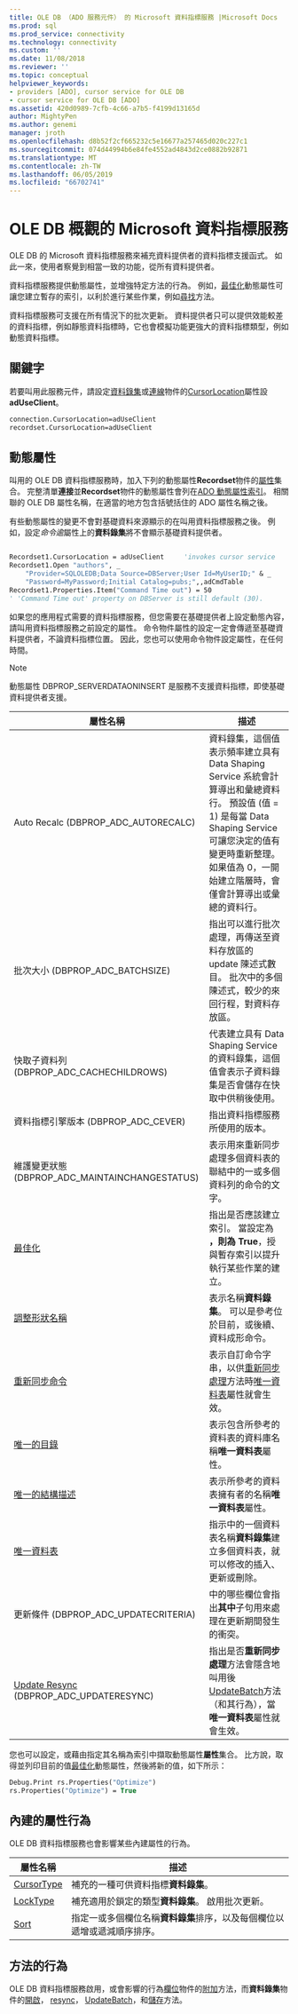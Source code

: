 ```yaml
---
title: OLE DB （ADO 服務元件） 的 Microsoft 資料指標服務 |Microsoft Docs
ms.prod: sql
ms.prod_service: connectivity
ms.technology: connectivity
ms.custom: ''
ms.date: 11/08/2018
ms.reviewer: ''
ms.topic: conceptual
helpviewer_keywords:
- providers [ADO], cursor service for OLE DB
- cursor service for OLE DB [ADO]
ms.assetid: 420d0989-7cfb-4c66-a7b5-f4199d13165d
author: MightyPen
ms.author: genemi
manager: jroth
ms.openlocfilehash: d8b52f2cf665232c5e16677a257465d020c227c1
ms.sourcegitcommit: 074d44994b6e84fe4552ad4843d2ce0882b92871
ms.translationtype: MT
ms.contentlocale: zh-TW
ms.lasthandoff: 06/05/2019
ms.locfileid: "66702741"
---
```

# <a name="microsoft-cursor-service-for-ole-db-overview"></a>OLE DB 概觀的 Microsoft 資料指標服務
OLE DB 的 Microsoft 資料指標服務來補充資料提供者的資料指標支援函式。 如此一來，使用者察覺到相當一致的功能，從所有資料提供者。

 資料指標服務提供動態屬性，並增強特定方法的行為。 例如，[最佳化](../../../ado/reference/ado-api/optimize-property-dynamic-ado.md)動態屬性可讓您建立暫存的索引，以利於進行某些作業，例如[尋找](../../../ado/reference/ado-api/find-method-ado.md)方法。

 資料指標服務可支援在所有情況下的批次更新。 資料提供者只可以提供效能較差的資料指標，例如靜態資料指標時，它也會模擬功能更強大的資料指標類型，例如動態資料指標。

## <a name="keyword"></a>關鍵字
 若要叫用此服務元件，請設定[資料錄集](../../../ado/reference/ado-api/recordset-object-ado.md)或[連線](../../../ado/reference/ado-api/connection-object-ado.md)物件的[CursorLocation](../../../ado/reference/ado-api/cursorlocation-property-ado.md)屬性設**adUseClient**。

```vb
connection.CursorLocation=adUseClient
recordset.CursorLocation=adUseClient
```

## <a name="dynamic-properties"></a>動態屬性
 叫用的 OLE DB 資料指標服務時，加入下列的動態屬性**Recordset**物件的[屬性](../../../ado/reference/ado-api/properties-collection-ado.md)集合。 完整清單**連接**並**Recordset**物件的動態屬性會列在[ADO 動態屬性索引](../../../ado/reference/ado-api/ado-dynamic-property-index.md)。 相關聯的 OLE DB 屬性名稱，在適當的地方包含括號括住的 ADO 屬性名稱之後。

 有些動態屬性的變更不會對基礎資料來源顯示的在叫用資料指標服務之後。 例如，設定*命令逾*屬性上的**資料錄集**將不會顯示基礎資料提供者。

```vb

Recordset1.CursorLocation = adUseClient     'invokes cursor service
Recordset1.Open "authors", _
    "Provider=SQLOLEDB;Data Source=DBServer;User Id=MyUserID;" & _
    "Password=MyPassword;Initial Catalog=pubs;",,adCmdTable
Recordset1.Properties.Item("Command Time out") = 50
' 'Command Time out' property on DBServer is still default (30).

```

 如果您的應用程式需要的資料指標服務，但您需要在基礎提供者上設定動態內容，請叫用資料指標服務之前設定的屬性。 命令物件屬性的設定一定會傳遞至基礎資料提供者，不論資料指標位置。 因此，您也可以使用命令物件設定屬性，在任何時間。

> [!NOTE]
>  動態屬性 DBPROP_SERVERDATAONINSERT 是服務不支援資料指標，即使基礎資料提供者支援。

|屬性名稱|描述|
|-------------------|-----------------|
|Auto Recalc (DBPROP_ADC_AUTORECALC)|資料錄集，這個值表示頻率建立具有 Data Shaping Service 系統會計算導出和彙總資料行。 預設值 (值 = 1) 是每當 Data Shaping Service 可讓您決定的值有變更時重新整理。 如果值為 0，一開始建立階層時，會僅會計算導出或彙總的資料行。|
|批次大小 (DBPROP_ADC_BATCHSIZE)|指出可以進行批次處理，再傳送至資料存放區的 update 陳述式數目。 批次中的多個陳述式，較少的來回行程，對資料存放區。|
|快取子資料列 (DBPROP_ADC_CACHECHILDROWS)|代表建立具有 Data Shaping Service 的資料錄集，這個值會表示子資料錄集是否會儲存在快取中供稍後使用。|
|資料指標引擎版本 (DBPROP_ADC_CEVER)|指出資料指標服務所使用的版本。|
|維護變更狀態 (DBPROP_ADC_MAINTAINCHANGESTATUS)|表示用來重新同步處理多個資料表的聯結中的一或多個資料列的命令的文字。|
|[最佳化](../../../ado/reference/ado-api/optimize-property-dynamic-ado.md)|指出是否應該建立索引。 當設定為 **，則為 True**，授與暫存索引以提升執行某些作業的建立。|
|[調整形狀名稱](../../../ado/reference/ado-api/reshape-name-property-dynamic-ado.md)|表示名稱**資料錄集**。 可以是參考位於目前，或後續、 資料成形命令。|
|[重新同步命令](../../../ado/reference/ado-api/resync-command-property-dynamic-ado.md)|表示自訂命令字串，以供[重新同步處理](../../../ado/reference/ado-api/resync-method.md)方法時[唯一資料表](../../../ado/reference/ado-api/unique-table-unique-schema-unique-catalog-properties-dynamic-ado.md)屬性就會生效。|
|[唯一的目錄](../../../ado/reference/ado-api/unique-table-unique-schema-unique-catalog-properties-dynamic-ado.md)|表示包含所參考的資料表的資料庫名稱**唯一資料表**屬性。|
|[唯一的結構描述](../../../ado/reference/ado-api/unique-table-unique-schema-unique-catalog-properties-dynamic-ado.md)|表示所參考的資料表擁有者的名稱**唯一資料表**屬性。|
|[唯一資料表](../../../ado/reference/ado-api/unique-table-unique-schema-unique-catalog-properties-dynamic-ado.md)|指示中的一個資料表名稱**資料錄集**建立多個資料表，就可以修改的插入、 更新或刪除。|
|更新條件 (DBPROP_ADC_UPDATECRITERIA)|中的哪些欄位會指出**其中**子句用來處理在更新期間發生的衝突。|
|[Update Resync](../../../ado/reference/ado-api/update-resync-property-dynamic-ado.md) (DBPROP_ADC_UPDATERESYNC)|指出是否**重新同步處理**方法會隱含地叫用後[UpdateBatch](../../../ado/reference/ado-api/updatebatch-method.md)方法 （和其行為），當**唯一資料表**屬性就會生效。|

 您也可以設定，或藉由指定其名稱為索引中擷取動態屬性**屬性**集合。 比方說，取得並列印目前的值[最佳化](../../../ado/reference/ado-api/optimize-property-dynamic-ado.md)動態屬性，然後將新的值，如下所示：

```vb
Debug.Print rs.Properties("Optimize")
rs.Properties("Optimize") = True
```

## <a name="built-in-property-behavior"></a>內建的屬性行為
 OLE DB 資料指標服務也會影響某些內建屬性的行為。

|屬性名稱|描述|
|-------------------|-----------------|
|[CursorType](../../../ado/reference/ado-api/cursortype-property-ado.md)|補充的一種可供資料指標**資料錄集**。|
|[LockType](../../../ado/reference/ado-api/locktype-property-ado.md)|補充適用於鎖定的類型**資料錄集**。 啟用批次更新。|
|[Sort](../../../ado/reference/ado-api/sort-property.md)|指定一或多個欄位名稱**資料錄集**排序，以及每個欄位以遞增或遞減順序排序。|

## <a name="method-behavior"></a>方法的行為
 OLE DB 資料指標服務啟用，或會影響的行為[欄位](../../../ado/reference/ado-api/field-object.md)物件的[附加](../../../ado/reference/ado-api/append-method-ado.md)方法，而**資料錄集**物件的[開啟](../../../ado/reference/ado-api/open-method-ado-recordset.md)， [resync](../../../ado/reference/ado-api/resync-method.md)， [UpdateBatch](../../../ado/reference/ado-api/updatebatch-method.md)，和[儲存](../../../ado/reference/ado-api/save-method.md)方法。
